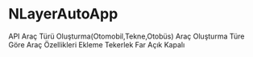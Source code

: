 # NLayerAutoApp
API
Araç Türü Oluşturma(Otomobil,Tekne,Otobüs)
Araç Oluşturma Türe Göre
Araç Özellikleri Ekleme Tekerlek Far Açık Kapalı
